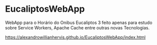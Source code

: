 # EucaliptosWebApp
WebApp para o Horário do Onibus Eucaliptos 3 feito apenas para estudo sobre Service Workers, Apache Cache entre outras novas Tecnologias.

https://alexandrowillianhervis.github.io/EucaliptosWebApp/index.html
